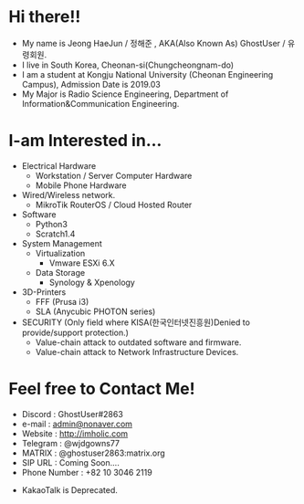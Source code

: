 # Hi there!!    
+ My name is Jeong HaeJun / 정해준 , AKA(Also Known As) GhostUser / 유령회원.
+ I live in South Korea, Cheonan-si(Chungcheongnam-do)
+ I am a student at Kongju National University (Cheonan Engineering Campus), Admission Date is 2019.03
+ My Major is Radio Science Engineering, Department of Information&Communication Engineering.

# I-am Interested in...
+ Electrical Hardware
  * Workstation / Server Computer Hardware
  * Mobile Phone Hardware
+ Wired/Wireless network.
  * MikroTik RouterOS / Cloud Hosted Router
+ Software
  * Python3
  * Scratch1.4
+ System Management 
  * Virtualization
    * Vmware ESXi 6.X
  * Data Storage
    * Synology & Xpenology
+ 3D-Printers
  * FFF (Prusa i3)
  * SLA (Anycubic PHOTON series)
+ SECURITY (Only field where KISA(한국인터넷진흥원)Denied to provide/support protection.)
  * Value-chain attack to outdated software and firmware.
  * Value-chain attack to Network Infrastructure Devices.

# Feel free to Contact Me!
+ Discord : GhostUser#2863
+ e-mail : admin@nonaver.com
+ Website : http://imholic.com
+ Telegram : @wjdgowns77
+ MATRIX : @ghostuser2863:matrix.org
+ SIP URL : Coming Soon....
+ Phone Number : +82 10 3046 2119
 * KakaoTalk is Deprecated.

